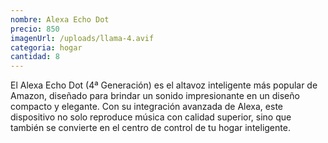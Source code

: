 ```yaml
---
nombre: Alexa Echo Dot
precio: 850
imagenUrl: /uploads/llama-4.avif
categoria: hogar
cantidad: 8
---
```


El Alexa Echo Dot (4ª Generación) es el altavoz inteligente más popular de Amazon, diseñado para brindar un sonido impresionante en un diseño compacto y elegante. Con su integración avanzada de Alexa, este dispositivo no solo reproduce música con calidad superior, sino que también se convierte en el centro de control de tu hogar inteligente.
